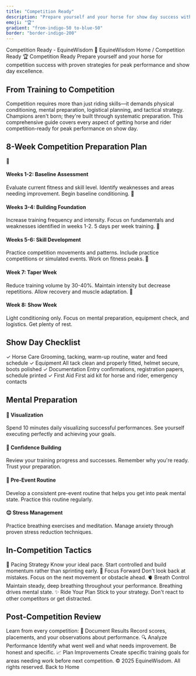 ```yaml
---
title: "Competition Ready"
description: "Prepare yourself and your horse for show day success with expert competition strategies."
emoji: "🏆"
gradient: "from-indigo-50 to-blue-50"
border: "border-indigo-200"
---
```




Competition Ready - EquineWisdom
🐴
EquineWisdom
Home
/
Competition Ready
🏆 Competition Ready
Prepare yourself and your horse for competition success with proven strategies for peak performance and show day excellence.
## From Training to Competition
Competition requires more than just riding skills—it demands physical conditioning, mental preparation, logistical planning, and tactical strategy. Champions aren't born; they're built through systematic preparation. This comprehensive guide covers every aspect of getting horse and rider competition-ready for peak performance on show day.
## 8-Week Competition Preparation Plan
📅
#### Weeks 1-2: Baseline Assessment
Evaluate current fitness and skill level. Identify weaknesses and areas needing improvement. Begin baseline conditioning.
📅
#### Weeks 3-4: Building Foundation
Increase training frequency and intensity. Focus on fundamentals and weaknesses identified in weeks 1-2. 5 days per week training.
📅
#### Weeks 5-6: Skill Development
Practice competition movements and patterns. Include practice competitions or simulated events. Work on fitness peaks.
📅
#### Week 7: Taper Week
Reduce training volume by 30-40%. Maintain intensity but decrease repetitions. Allow recovery and muscle adaptation.
📅
#### Week 8: Show Week
Light conditioning only. Focus on mental preparation, equipment check, and logistics. Get plenty of rest.
## Show Day Checklist
✓ Horse Care
Grooming, tacking, warm-up routine, water and feed schedule
✓ Equipment
All tack clean and properly fitted, helmet secure, boots polished
✓ Documentation
Entry confirmations, registration papers, schedule printed
✓ First Aid
First aid kit for horse and rider, emergency contacts
## Mental Preparation
#### 🎯 Visualization
Spend 10 minutes daily visualizing successful performances. See yourself executing perfectly and achieving your goals.
#### 💪 Confidence Building
Review your training progress and successes. Remember why you're ready. Trust your preparation.
#### 🧘 Pre-Event Routine
Develop a consistent pre-event routine that helps you get into peak mental state. Practice this routine regularly.
#### 😌 Stress Management
Practice breathing exercises and meditation. Manage anxiety through proven stress reduction techniques.
## In-Competition Tactics
🎯 Pacing Strategy
Know your ideal pace. Start controlled and build momentum rather than sprinting early.
💭 Focus Forward
Don't look back at mistakes. Focus on the next movement or obstacle ahead.
🫀 Breath Control
Maintain steady, deep breathing throughout your performance. Breathing drives mental state.
✨ Ride Your Plan
Stick to your strategy. Don't react to other competitors or get distracted.
## Post-Competition Review
Learn from every competition:
📝
Document Results
Record scores, placements, and your observations about performance.
🔍
Analyze Performance
Identify what went well and what needs improvement. Be honest and specific.
📈
Plan Improvements
Create specific training goals for areas needing work before next competition.
&copy; 2025 EquineWisdom. All rights reserved.
Back to Home

